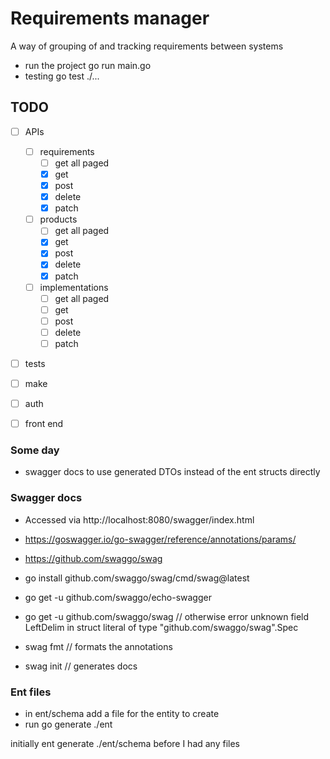 # Requirements manager

A way of grouping of and tracking requirements between systems

- run the project go run main.go
- testing go test ./...

## TODO

- [ ] APIs
    - [ ] requirements
        - [ ] get all paged
        - [x] get
        - [x] post
        - [x] delete
        - [x] patch
    - [ ] products
        - [ ] get all paged
        - [x] get
        - [x] post
        - [x] delete
        - [x] patch
    - [ ] implementations
        - [ ] get all paged
        - [ ] get
        - [ ] post
        - [ ] delete
        - [ ] patch

- [ ] tests
- [ ] make
- [ ] auth
- [ ] front end


### Some day

* swagger docs to use generated DTOs instead of the ent structs directly


### Swagger docs

- Accessed via http://localhost:8080/swagger/index.html
- https://goswagger.io/go-swagger/reference/annotations/params/
- https://github.com/swaggo/swag
- go install github.com/swaggo/swag/cmd/swag@latest
- go get -u github.com/swaggo/echo-swagger
- go get -u github.com/swaggo/swag // otherwise error unknown field LeftDelim in struct literal of type "github.com/swaggo/swag".Spec

- swag fmt // formats the annotations
- swag init // generates docs

### Ent files

- in ent/schema add a file for the entity to create
- run go generate ./ent

initially ent generate ./ent/schema before I had any files